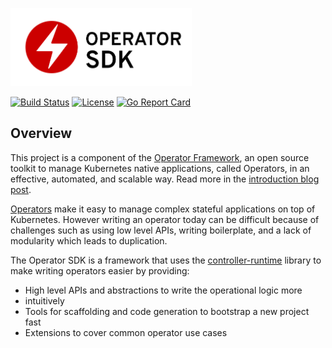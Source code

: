 <img src="doc/images/operator_logo_sdk_color.svg" height="125px"></img>

[![Build Status](https://travis-ci.org/operator-framework/operator-sdk.svg?branch=master)](https://travis-ci.org/operator-framework/operator-sdk)
[![License](http://img.shields.io/:license-apache-blue.svg)](http://www.apache.org/licenses/LICENSE-2.0.html)
[![Go Report Card](https://goreportcard.com/badge/github.com/operator-framework/operator-sdk)](https://goreportcard.com/report/github.com/operator-framework/operator-sdk)

## Overview

This project is a component of the [Operator Framework][of-home], an
open source toolkit to manage Kubernetes native applications, called
Operators, in an effective, automated, and scalable way. Read more in
the [introduction blog post][of-blog].

[Operators][operator_link] make it easy to manage complex stateful
applications on top of Kubernetes. However writing an operator today can
be difficult because of challenges such as using low level APIs, writing
boilerplate, and a lack of modularity which leads to duplication.

The Operator SDK is a framework that uses the
[controller-runtime][controller_runtime] library to make writing
operators easier by providing:
- High level APIs and abstractions to write the operational logic more
- intuitively
- Tools for scaffolding and code generation to bootstrap a new project fast
- Extensions to cover common operator use cases

[of-home]: https://github.com/operator-framework
[of-blog]: https://coreos.com/blog/introducing-operator-framework
[operator_link]: https://coreos.com/operators/
[controller_runtime]: https://github.com/kubernetes-sigs/controller-runtime
